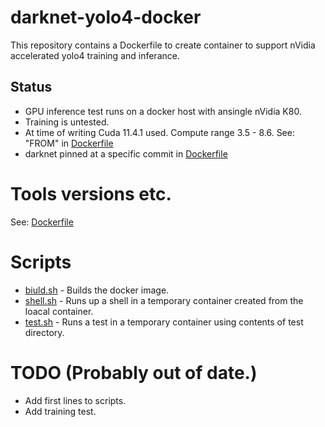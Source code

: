 # darknet-yolo4-docker

This repository contains a Dockerfile to create container to support nVidia accelerated yolo4 training and inferance.

## Status

* GPU inference test runs on a docker host with ansingle nVidia K80.
* Training is untested.
* At time of writing Cuda 11.4.1 used. Compute range 3.5 - 8.6. See: "FROM" in [Dockerfile](docker/Dockerfile)
* darknet pinned at a specific commit in [Dockerfile](docker/Dockerfile)

# Tools versions etc.

See: [Dockerfile](docker/Dockerfile)

# Scripts

* [biuld.sh](build.sh) - Builds the docker image.
* [shell.sh](shell.sh) - Runs up a shell in a temporary container created from the loacal container.
* [test.sh](test.sh) - Runs a test in a temporary container using contents of test directory.

# TODO (Probably out of date.)

* Add first lines to scripts.
* Add training test.

